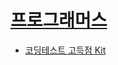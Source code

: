 
# [프로그래머스](https://programmers.co.kr/learn/challenges)

- [코딩테스트 고득점 Kit](https://programmers.co.kr/learn/challenges?tab=algorithm_practice_kit)
